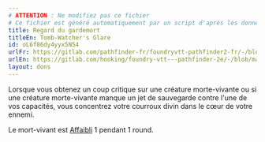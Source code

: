 ```yaml
---
# ATTENTION : Ne modifiez pas ce fichier
# Ce fichier est généré automatiquement par un script d'après les données du module Foundry VTT officiel et de sa traduction
title: Regard du gardemort
titleEn: Tomb-Watcher's Glare
id: oL6f86dy4yyx5N54
urlFr: https://gitlab.com/pathfinder-fr/foundryvtt-pathfinder2-fr/-/blob/master/data/feats/oL6f86dy4yyx5N54.htm
urlEn: https://gitlab.com/hooking/foundry-vtt---pathfinder-2e/-/blob/master/packs/data/feats.db/tomb-watcher-s-glare.json
layout: dons
---
```

Lorsque vous obtenez un coup critique sur une créature morte-vivante ou si une créature morte-vivante manque un jet de sauvegarde contre l'une de vos capacités, vous concentrez votre courroux divin dans le cœur de votre ennemi.

Le mort-vivant est [Affaibli](../conditions/affaibli.html) 1 pendant 1 round.

